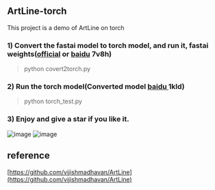 ## ArtLine-torch
This project is a demo of ArtLine on torch
### 1) Convert the fastai model to torch model, and run it, fastai weights([official](https://www.dropbox.com/s/starqc9qd2e1lg1/ArtLine_650.pkl?dl=1) or [baidu](https://pan.baidu.com/s/1O62gmsoSeZcqdaPVUCoHlA) 7v8h)

> python covert2torch.py

### 2) Run the torch model(Converted model [baidu ](https://pan.baidu.com/s/1cUDWhuIjgWrRIlZkWj1mrQ)1kld)
> python torch_test.py


### 3) Enjoy and give a star if you like it.

![image](https://github.com/Linzmin1927/Artline_torch/blob/master/test.jpg)
![image](https://github.com/Linzmin1927/Artline_torch/blob/master/res.jpg)

## reference
[https://github.com/vijishmadhavan/ArtLine](https://github.com/vijishmadhavan/ArtLine)
